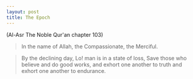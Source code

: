 ```yaml
---
layout: post
title: The Epoch
---
```


(Al-Asr The Noble Qur'an chapter 103)

> In the name of Allah, the Compassionate, the Merciful.

> By the declining day,
Lo! man is in a state of loss,
Save those who believe and do good works, and exhort one another to truth and exhort one another to endurance.